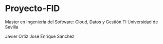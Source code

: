 # Proyecto-FID
Master en Ingeniería del Software: Cloud, Datos y Gestión TI
Universidad de Sevilla

Javier Ortiz 
José Enrique Sánchez
